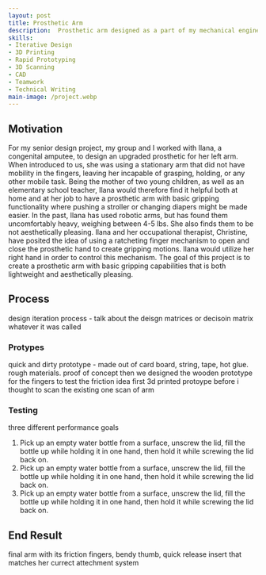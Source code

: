 ```yaml
---
layout: post
title: Prosthetic Arm
description:  Prosthetic arm designed as a part of my mechanical engineering senior design project. August to December 2022
skills: 
- Iterative Design
- 3D Printing
- Rapid Prototyping
- 3D Scanning
- CAD
- Teamwork
- Technical Writing
main-image: /project.webp 
---
```

## Motivation
For my senior design project, my group and I worked with Ilana, a congenital amputee, to design an upgraded prosthetic for her left arm. <!-- Her previous arm, while aesthetically pleasing, had next to no functionality and caused extensive strain on her neck and shoulder due to the weight. --> When introduced to us, she was using a stationary arm that did not have mobility in the fingers, leaving her incapable of grasping, holding, or any other mobile task. Being the mother of two young children, as well as an elementary school teacher, Ilana would therefore find it helpful both at home and at her job to have a prosthetic arm with basic gripping functionality where pushing a stroller or changing diapers might be made easier. In the past, Ilana has used robotic arms, but has found them uncomfortably heavy, weighing between 4-5 lbs. She also finds them to be not aesthetically pleasing. Ilana and her occupational therapist, Christine, have posited the idea of using a ratcheting finger mechanism to open and close the prosthetic hand to create gripping motions. Ilana would utilize her right hand in order to control this mechanism. The goal of this project is to create a prosthetic arm with basic gripping capabilities that is both lightweight and aesthetically pleasing.

## Process
design iteration process - talk about the deisgn matrices or decisoin matrix whatever it was called

### Protypes

quick and dirty prototype - made out of card board, string, tape, hot glue. rough materials. proof of concept
then we designed the wooden prototype for the fingers to test the friction idea
first 3d printed protoype before i thought to scan the existing one
scan of arm

### Testing

three different performance goals
1. Pick up an empty water bottle from a surface, unscrew the lid, fill the bottle up while holding it in one hand, then hold it while screwing the lid back on. 
2. Pick up an empty water bottle from a surface, unscrew the lid, fill the bottle up while holding it in one hand, then hold it while screwing the lid back on. 
3. Pick up an empty water bottle from a surface, unscrew the lid, fill the bottle up while holding it in one hand, then hold it while screwing the lid back on. 

## End Result

final arm with its friction fingers, bendy thumb, quick release insert that matches her currect attechment system
